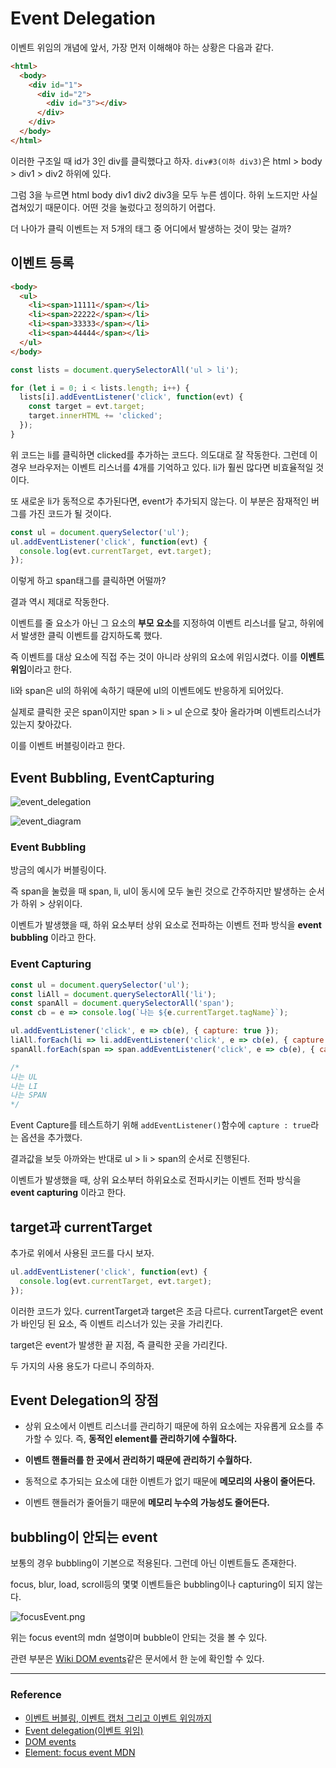 # Event Delegation

이벤트 위임의 개념에 앞서, 가장 먼저 이해해야 하는 상황은 다음과 같다.

```html
<html>
  <body>
    <div id="1">
      <div id="2">
        <div id="3"></div>
      </div>
    </div>
  </body>
</html>
```

이러한 구조일 때 id가 3인 div를 클릭했다고 하자. `div#3(이하 div3)`은 html > body > div1 > div2 하위에 있다.

그럼 3을 누르면 html body div1 div2 div3을 모두 누른 셈이다. 하위 노드지만 사실 겹쳐있기 때문이다. 어떤 것을 눌렀다고 정의하기 어렵다.

더 나아가 클릭 이벤트는 저 5개의 태그 중 어디에서 발생하는 것이 맞는 걸까?

## 이벤트 등록

```html
<body>
  <ul>
    <li><span>11111</span></li>
    <li><span>22222</span></li>
    <li><span>33333</span></li>
    <li><span>44444</span></li>
  </ul>
</body>
```

```javascript
const lists = document.querySelectorAll('ul > li');

for (let i = 0; i < lists.length; i++) {
  lists[i].addEventListener('click', function(evt) {
    const target = evt.target;
    target.innerHTML += 'clicked';
  });
}
```

위 코드는 li를 클릭하면 clicked를 추가하는 코드다. 의도대로 잘 작동한다.
그런데 이 경우 브라우저는 이벤트 리스너를 4개를 기억하고 있다. li가 훨씬 많다면 비효율적일 것이다.

또 새로운 li가 동적으로 추가된다면, event가 추가되지 않는다. 이 부분은 잠재적인 버그를 가진 코드가 될 것이다.

```javascript
const ul = document.querySelector('ul');
ul.addEventListener('click', function(evt) {
  console.log(evt.currentTarget, evt.target);
});
```

이렇게 하고 span태그를 클릭하면 어떨까?

결과 역시 제대로 작동한다.

이벤트를 줄 요소가 아닌 그 요소의 **부모 요소**를 지정하여 이벤트 리스너를 달고, 하위에서 발생한 클릭 이벤트를 감지하도록 했다.

즉 이벤트를 대상 요소에 직접 주는 것이 아니라 상위의 요소에 위임시켰다. 이를 **이벤트 위임**이라고 한다.

li와 span은 ul의 하위에 속하기 때문에 ul의 이벤트에도 반응하게 되어있다.

실제로 클릭한 곳은 span이지만 span > li > ul 순으로 찾아 올라가며 이벤트리스너가 있는지 찾아갔다.

이를 이벤트 버블링이라고 한다.

## Event Bubbling, EventCapturing

![event_delegation](https://user-images.githubusercontent.com/24724691/63207547-0c7b9880-c103-11e9-8548-efdc34c9c378.png)

![event_diagram](https://user-images.githubusercontent.com/24724691/63207546-0c7b9880-c103-11e9-9c5a-314bd828fae4.png)

### Event Bubbling

방금의 예시가 버블링이다.

즉 span을 눌렀을 때 span, li, ul이 동시에 모두 눌린 것으로 간주하지만 발생하는 순서가 하위 > 상위이다.

이벤트가 발생했을 때, 하위 요소부터 상위 요소로 전파하는 이벤트 전파 방식을 **event bubbling** 이라고 한다.

### Event Capturing

```javascript
const ul = document.querySelector('ul');
const liAll = document.querySelectorAll('li');
const spanAll = document.querySelectorAll('span');
const cb = e => console.log(`나는 ${e.currentTarget.tagName}`);

ul.addEventListener('click', e => cb(e), { capture: true });
liAll.forEach(li => li.addEventListener('click', e => cb(e), { capture: true }));
spanAll.forEach(span => span.addEventListener('click', e => cb(e), { capture: true }));

/*
나는 UL
나는 LI
나는 SPAN
*/
```

Event Capture를 테스트하기 위해 `addEventListener()`함수에 `capture : true`라는 옵션을 추가했다.

결과값을 보듯 아까와는 반대로 ul > li > span의 순서로 진행된다.

이벤트가 발생했을 때, 상위 요소부터 하위요소로 전파시키는 이벤트 전파 방식을 **event capturing** 이라고 한다.

## target과 currentTarget

추가로 위에서 사용된 코드를 다시 보자.

```javascript
ul.addEventListener('click', function(evt) {
  console.log(evt.currentTarget, evt.target);
});
```

이러한 코드가 있다. currentTarget과 target은 조금 다르다. currentTarget은 event가 바인딩 된 요소, 즉 이벤트 리스너가 있는 곳을 가리킨다.

target은 event가 발생한 끝 지점, 즉 클릭한 곳을 가리킨다.

두 가지의 사용 용도가 다르니 주의하자.

## Event Delegation의 장점

- 상위 요소에서 이벤트 리스너를 관리하기 때문에 하위 요소에는 자유롭게 요소를 추가할 수 있다. 즉, **동적인 element를 관리하기에 수월하다.**

- **이벤트 핸들러를 한 곳에서 관리하기 때문에 관리하기 수월하다.**

- 동적으로 추가되는 요소에 대한 이벤트가 없기 때문에 **메모리의 사용이 줄어든다.**

- 이벤트 핸들러가 줄어들기 때문에 **메모리 누수의 가능성도 줄어든다.**

## bubbling이 안되는 event

보통의 경우 bubbling이 기본으로 적용된다. 그런데 아닌 이벤트들도 존재한다.

focus, blur, load, scroll등의 몇몇 이벤트들은 bubbling이나 capturing이 되지 않는다.

![focusEvent.png](https://user-images.githubusercontent.com/24724691/63207869-967a3000-c108-11e9-9ee9-94ba1d1bb589.PNG)

위는 focus event의 mdn 설명이며 bubble이 안되는 것을 볼 수 있다.

관련 부분은 [Wiki DOM events](https://en.wikipedia.org/wiki/DOM_events#Events)같은 문서에서 한 눈에 확인할 수 있다.

---

### Reference

- [이벤트 버블링, 이벤트 캡처 그리고 이벤트 위임까지](https://joshua1988.github.io/web-development/javascript/event-propagation-delegation/)
- [Event delegation(이벤트 위임)](http://paiai.tistory.com/42)
- [DOM events](https://en.wikipedia.org/wiki/DOM_events#Events)
- [Element: focus event MDN](https://developer.mozilla.org/en-US/docs/Web/API/Element/focus_event)
